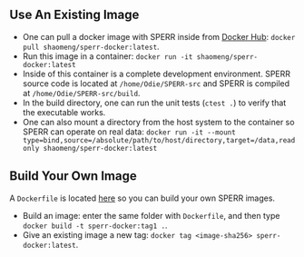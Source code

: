 ## Use An Existing Image

- One can pull a docker image with SPERR inside from [Docker Hub](https://hub.docker.com/r/shaomeng/sperr-docker): `docker pull shaomeng/sperr-docker:latest`.
- Run this image in a container: `docker run -it shaomeng/sperr-docker:latest`
- Inside of this container is a complete development environment. SPERR source code is located at `/home/Odie/SPERR-src` and SPERR is compiled at `/home/Odie/SPERR-src/build`.
- In the build directory, one can run the unit tests (`ctest .`) to verify that the executable works.
- One can also mount a directory from the host system to the container so SPERR can operate on real data:
  `docker run -it --mount type=bind,source=/absolute/path/to/host/directory,target=/data,readonly shaomeng/sperr-docker:latest`

## Build Your Own Image

A `Dockerfile` is located [here](https://github.com/NCAR/SPERR/tree/main/docker) so you can build your own SPERR images.
- Build an image: enter the same folder with `Dockerfile`, and then type `docker build -t sperr-docker:tag1 .`.
- Give an existing image a new tag: `docker tag <image-sha256> sperr-docker:latest`.


